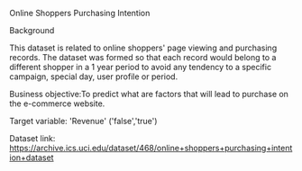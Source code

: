 Online Shoppers Purchasing Intention

Background

This dataset is related to online shoppers' page viewing and purchasing records. The dataset was formed so that each record would belong to a different shopper in a 1 year period to avoid any tendency to a specific campaign, special day, user profile or period.

Business objective:To predict what are factors that will lead to purchase on the e-commerce website.

Target variable: 'Revenue' ('false','true')

Dataset link: https://archive.ics.uci.edu/dataset/468/online+shoppers+purchasing+intention+dataset

